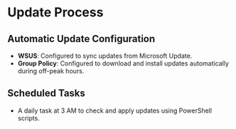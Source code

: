 # Update Process

## Automatic Update Configuration
- **WSUS**: Configured to sync updates from Microsoft Update.
- **Group Policy**: Configured to download and install updates automatically during off-peak hours.

## Scheduled Tasks
- A daily task at 3 AM to check and apply updates using PowerShell scripts.
